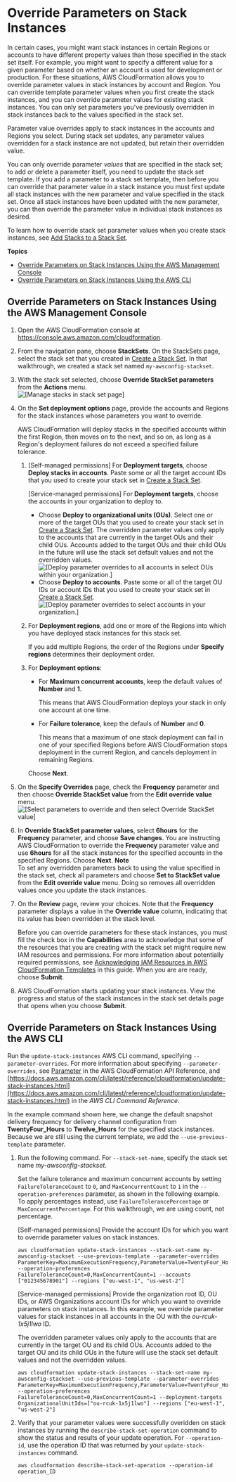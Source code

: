 # Override Parameters on Stack Instances<a name="stackinstances-override"></a>

In certain cases, you might want stack instances in certain Regions or accounts to have different property values than those specified in the stack set itself\. For example, you might want to specify a different value for a given parameter based on whether an account is used for development or production\. For these situations, AWS CloudFormation allows you to override parameter values in stack instances by account and Region\. You can override template parameter values when you first create the stack instances, and you can override parameter values for existing stack instances\. You can only set parameters you've previously overridden in stack instances back to the values specified in the stack set\.

Parameter value overrides apply to stack instances in the accounts and Regions you select\. During stack set updates, any parameter values overridden for a stack instance are not updated, but retain their overridden value\. 

You can only override parameter *values* that are specified in the stack set; to add or delete a parameter itself, you need to update the stack set template\. If you add a parameter to a stack set template, then before you can override that parameter value in a stack instance you must first update all stack instances with the new parameter and value specified in the stack set\. Once all stack instances have been updated with the new parameter, you can then override the parameter value in individual stack instances as desired\.

To learn how to override stack set parameter values when you create stack instances, see [Add Stacks to a Stack Set](stackinstances-create.md)\.

**Topics**
+ [Override Parameters on Stack Instances Using the AWS Management Console](#stackinstances-override-console)
+ [Override Parameters on Stack Instances Using the AWS CLI](#stackinstances-override-cli)

## Override Parameters on Stack Instances Using the AWS Management Console<a name="stackinstances-override-console"></a>

1. Open the AWS CloudFormation console at [https://console\.aws\.amazon\.com/cloudformation](https://console.aws.amazon.com/cloudformation/)\.

1. From the navigation pane, choose **StackSets**\. On the StackSets page, select the stack set that you created in [Create a Stack Set](stacksets-getting-started-create.md)\. In that walkthrough, we created a stack set named `my-awsconfig-stackset`\.

1. With the stack set selected, choose **Override StackSet parameters** from the **Actions** menu\.  
![\[Manage stacks in stack set page\]](http://docs.aws.amazon.com/AWSCloudFormation/latest/UserGuide/images/console-stacksets-action-override-parameters.png)

1. On the **Set deployment options** page, provide the accounts and Regions for the stack instances whose parameters you want to override\. 

   AWS CloudFormation will deploy stacks in the specified accounts within the first Region, then moves on to the next, and so on, as long as a Region's deployment failures do not exceed a specified failure tolerance\.

   1. \[Self\-managed permissions\] For **Deployment targets**, choose **Deploy stacks in accounts**\. Paste some or all the target account IDs that you used to create your stack set in [Create a Stack Set](stacksets-getting-started-create.md)\.

      \[Service\-managed permissions\] For **Deployment targets**, choose the accounts in your organization to deploy to\. 
      + Choose **Deploy to organizational units \(OUs\)**\. Select one or more of the target OUs that you used to create your stack set in [Create a Stack Set](stacksets-getting-started-create.md)\. The overridden parameter values only apply to the accounts that are currently in the target OUs and their child OUs\. Accounts added to the target OUs and their child OUs in the future will use the stack set default values and not the overridden values\.  
![\[Deploy parameter overrides to all accounts in select OUs within your organization.\]](http://docs.aws.amazon.com/AWSCloudFormation/latest/UserGuide/images/console-stackset-deploy-param-overrides-to-ous.png)
      + Choose **Deploy to accounts**\. Paste some or all of the target OU IDs or account IDs that you used to create your stack set in [Create a Stack Set](stacksets-getting-started-create.md)\.  
![\[Deploy parameter overrides to select accounts in your organization.\]](http://docs.aws.amazon.com/AWSCloudFormation/latest/UserGuide/images/console-stackset-deploy-param-overrides-to-accounts.png)

   1. For **Deployment regions**, add one or more of the Regions into which you have deployed stack instances for this stack set\. 

      If you add multiple Regions, the order of the Regions under **Specify regions** determines their deployment order\.

   1. For **Deployment options**: 
      + For **Maximum concurrent accounts**, keep the default values of **Number** and **1**\.

        This means that AWS CloudFormation deploys your stack in only one account at one time\.
      + For **Failure tolerance**, keep the defauls of **Number** and **0**\.

        This means that a maximum of one stack deployment can fail in one of your specified Regions before AWS CloudFormation stops deployment in the current Region, and cancels deployment in remaining Regions\.

      Choose **Next**\.

1. On the **Specify Overrides** page, check the **Frequency** parameter and then choose **Override StackSet value** from the **Edit override value** menu\.  
![\[Select parameters to override and then select Override StackSet value\]](http://docs.aws.amazon.com/AWSCloudFormation/latest/UserGuide/images/console-stackset-override-parameters-edit-value.png)

1. In **Override StackSet parameter values**, select **6hours** for the **Frequency** parameter, and choose **Save changes**\. You are instructing AWS CloudFormation to override the **Frequency** parameter value and use **6hours** for all the stack instances for the specified accounts in the specified Regions\. Choose **Next**\.
**Note**  
To set any overridden parameters back to using the value specified in the stack set, check all parameters and choose **Set to StackSet value** from the **Edit override value** menu\. Doing so removes all overridden values once you update the stack instances\.

1. On the **Review** page, review your choices\. Note that the **Frequency** parameter displays a value in the **Override value** column, indicating that its value has been overridden at the stack level\.

   Before you can override parameters for these stack instances, you must fill the check box in the **Capabilities** area to acknowledge that some of the resources that you are creating with the stack set might require new IAM resources and permissions\. For more information about potentially required permissions, see [Acknowledging IAM Resources in AWS CloudFormation Templates](http://docs.aws.amazon.com/AWSCloudFormation/latest/UserGuide/using-iam-template.html#using-iam-capabilities) in this guide\. When you are are ready, choose **Submit**\.

1. AWS CloudFormation starts updating your stack instances\. View the progress and status of the stack instances in the stack set details page that opens when you choose **Submit**\. 

## Override Parameters on Stack Instances Using the AWS CLI<a name="stackinstances-override-cli"></a>

Run the `update-stack-instances` AWS CLI command, specifying `--parameter-overrides`\. For more information about specifying `--parameter-overrides`, see [Parameter](https://docs.aws.amazon.com/AWSCloudFormation/latest/APIReference/API_Parameter.html) in the AWS CloudFormation API Reference, and [https://docs.aws.amazon.com/cli/latest/reference/cloudformation/update-stack-instances.html](https://docs.aws.amazon.com/cli/latest/reference/cloudformation/update-stack-instances.html) in the *AWS CLI Command Reference*\.

In the example command shown here, we change the default snapshot delivery frequency for delivery channel configuration from **TwentyFour\_Hours** to **Twelve\_Hours** for the specified stack instances\. Because we are still using the current template, we add the `--use-previous-template` parameter\.

1. Run the following command\. For `--stack-set-name`, specify the stack set name *my\-awsconfig\-stackset*\.

   Set the failure tolerance and maximum concurrent accounts by setting `FailureToleranceCount` to `0`, and `MaxConcurrentCount` to `1` in the `--operation-preferences` parameter, as shown in the following example\. To apply percentages instead, use `FailureTolerancePercentage` or `MaxConcurrentPercentage`\. For this walkthrough, we are using count, not percentage\.

   \[Self\-managed permissions\] Provide the account IDs for which you want to override parameter values on stack instances\.

   ```
   aws cloudformation update-stack-instances --stack-set-name my-awsconfig-stackset --use-previous-template --parameter-overrides ParameterKey=MaximumExecutionFrequency,ParameterValue=TwentyFour_Hours\\,Twelve_Hours --operation-preferences FailureToleranceCount=0,MaxConcurrentCount=1 --accounts ["012345678901"] --regions ["eu-west-1", "us-west-2"]
   ```

   \[Service\-managed permissions\] Provide the organization root ID, OU IDs, or AWS Organizations account IDs for which you want to override parameters on stack instances\. In this example, we override parameter values for stack instances in all accounts in the OU with the *ou\-rcuk\-1x5j1lwo* ID\.

   The overridden parameter values only apply to the accounts that are currently in the target OU and its child OUs\. Accounts added to the target OU and its child OUs in the future will use the stack set default values and not the overridden values\.

   ```
   aws cloudformation update-stack-instances --stack-set-name my-awsconfig-stackset --use-previous-template --parameter-overrides ParameterKey=MaximumExecutionFrequency,ParameterValue=TwentyFour_Hours\\,Twelve_Hours --operation-preferences FailureToleranceCount=0,MaxConcurrentCount=1 --deployment-targets OrganizationalUnitIds=["ou-rcuk-1x5j1lwo"] --regions ["eu-west-1", "us-west-2"]
   ```

1. Verify that your parameter values were successfully overidden on stack instances by running the `describe-stack-set-operation` command to show the status and results of your update operation\. For `--operation-id`, use the operation ID that was returned by your `update-stack-instances` command\.

   ```
   aws cloudformation describe-stack-set-operation --operation-id operation_ID
   ```